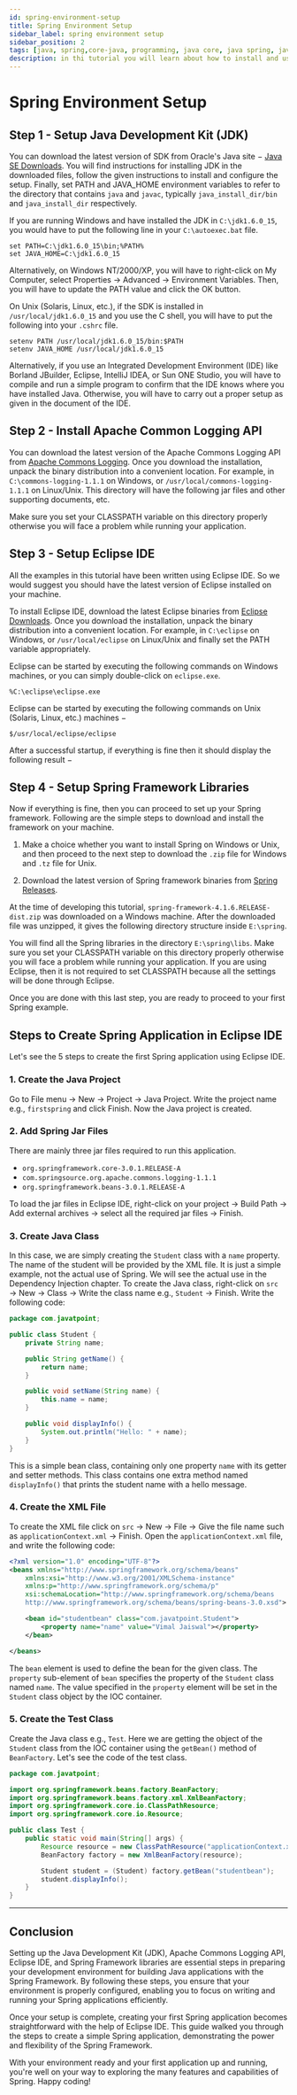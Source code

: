 ```yaml
---
id: spring-environment-setup
title: Spring Environment Setup
sidebar_label: spring environment setup
sidebar_position: 2
tags: [java, spring,core-java, programming, java core, java spring, java web]
description: in thi tutorial you will learn about how to install and use spring framework in you local computer environment. and make your first java spring project in ecllips
---
```


# Spring Environment Setup

## Step 1 - Setup Java Development Kit (JDK)

You can download the latest version of SDK from Oracle's Java site − [Java SE Downloads](https://www.oracle.com/java/technologies/javase-downloads.html). You will find instructions for installing JDK in the downloaded files, follow the given instructions to install and configure the setup. Finally, set PATH and JAVA_HOME environment variables to refer to the directory that contains `java` and `javac`, typically `java_install_dir/bin` and `java_install_dir` respectively.

If you are running Windows and have installed the JDK in `C:\jdk1.6.0_15`, you would have to put the following line in your `C:\autoexec.bat` file.

```shell
set PATH=C:\jdk1.6.0_15\bin;%PATH%
set JAVA_HOME=C:\jdk1.6.0_15
```

Alternatively, on Windows NT/2000/XP, you will have to right-click on My Computer, select Properties → Advanced → Environment Variables. Then, you will have to update the PATH value and click the OK button.

On Unix (Solaris, Linux, etc.), if the SDK is installed in `/usr/local/jdk1.6.0_15` and you use the C shell, you will have to put the following into your `.cshrc` file.

```shell
setenv PATH /usr/local/jdk1.6.0_15/bin:$PATH
setenv JAVA_HOME /usr/local/jdk1.6.0_15
```

Alternatively, if you use an Integrated Development Environment (IDE) like Borland JBuilder, Eclipse, IntelliJ IDEA, or Sun ONE Studio, you will have to compile and run a simple program to confirm that the IDE knows where you have installed Java. Otherwise, you will have to carry out a proper setup as given in the document of the IDE.

## Step 2 - Install Apache Common Logging API

You can download the latest version of the Apache Commons Logging API from [Apache Commons Logging](https://commons.apache.org/logging/). Once you download the installation, unpack the binary distribution into a convenient location. For example, in `C:\commons-logging-1.1.1` on Windows, or `/usr/local/commons-logging-1.1.1` on Linux/Unix. This directory will have the following jar files and other supporting documents, etc.

Make sure you set your CLASSPATH variable on this directory properly otherwise you will face a problem while running your application.

## Step 3 - Setup Eclipse IDE

All the examples in this tutorial have been written using Eclipse IDE. So we would suggest you should have the latest version of Eclipse installed on your machine.

To install Eclipse IDE, download the latest Eclipse binaries from [Eclipse Downloads](https://www.eclipse.org/downloads/). Once you download the installation, unpack the binary distribution into a convenient location. For example, in `C:\eclipse` on Windows, or `/usr/local/eclipse` on Linux/Unix and finally set the PATH variable appropriately.

Eclipse can be started by executing the following commands on Windows machines, or you can simply double-click on `eclipse.exe`.

```shell
%C:\eclipse\eclipse.exe
```

Eclipse can be started by executing the following commands on Unix (Solaris, Linux, etc.) machines −

```shell
$/usr/local/eclipse/eclipse
```

After a successful startup, if everything is fine then it should display the following result −

## Step 4 - Setup Spring Framework Libraries

Now if everything is fine, then you can proceed to set up your Spring framework. Following are the simple steps to download and install the framework on your machine.

1. Make a choice whether you want to install Spring on Windows or Unix, and then proceed to the next step to download the `.zip` file for Windows and `.tz` file for Unix.

2. Download the latest version of Spring framework binaries from [Spring Releases](https://repo.spring.io/release/org/springframework/spring).

At the time of developing this tutorial, `spring-framework-4.1.6.RELEASE-dist.zip` was downloaded on a Windows machine. After the downloaded file was unzipped, it gives the following directory structure inside `E:\spring`.



You will find all the Spring libraries in the directory `E:\spring\libs`. Make sure you set your CLASSPATH variable on this directory properly otherwise you will face a problem while running your application. If you are using Eclipse, then it is not required to set CLASSPATH because all the settings will be done through Eclipse.

Once you are done with this last step, you are ready to proceed to your first Spring example.

## Steps to Create Spring Application in Eclipse IDE

Let's see the 5 steps to create the first Spring application using Eclipse IDE.

### 1. Create the Java Project

Go to File menu → New → Project → Java Project. Write the project name e.g., `firstspring` and click Finish. Now the Java project is created.

### 2. Add Spring Jar Files

There are mainly three jar files required to run this application.

- `org.springframework.core-3.0.1.RELEASE-A`
- `com.springsource.org.apache.commons.logging-1.1.1`
- `org.springframework.beans-3.0.1.RELEASE-A`

To load the jar files in Eclipse IDE, right-click on your project → Build Path → Add external archives → select all the required jar files → Finish.

### 3. Create Java Class

In this case, we are simply creating the `Student` class with a `name` property. The name of the student will be provided by the XML file. It is just a simple example, not the actual use of Spring. We will see the actual use in the Dependency Injection chapter. To create the Java class, right-click on `src` → New → Class → Write the class name e.g., `Student` → Finish. Write the following code:

```java
package com.javatpoint;

public class Student {
    private String name;

    public String getName() {
        return name;
    }

    public void setName(String name) {
        this.name = name;
    }

    public void displayInfo() {
        System.out.println("Hello: " + name);
    }
}
```

This is a simple bean class, containing only one property `name` with its getter and setter methods. This class contains one extra method named `displayInfo()` that prints the student name with a hello message.

### 4. Create the XML File

To create the XML file click on `src` → New → File → Give the file name such as `applicationContext.xml` → Finish. Open the `applicationContext.xml` file, and write the following code:

```xml
<?xml version="1.0" encoding="UTF-8"?>
<beans xmlns="http://www.springframework.org/schema/beans"
    xmlns:xsi="http://www.w3.org/2001/XMLSchema-instance"
    xmlns:p="http://www.springframework.org/schema/p"
    xsi:schemaLocation="http://www.springframework.org/schema/beans
    http://www.springframework.org/schema/beans/spring-beans-3.0.xsd">

    <bean id="studentbean" class="com.javatpoint.Student">
        <property name="name" value="Vimal Jaiswal"></property>
    </bean>

</beans>
```

The `bean` element is used to define the bean for the given class. The `property` sub-element of `bean` specifies the property of the `Student` class named `name`. The value specified in the `property` element will be set in the `Student` class object by the IOC container.

### 5. Create the Test Class

Create the Java class e.g., `Test`. Here we are getting the object of the `Student` class from the IOC container using the `getBean()` method of `BeanFactory`. Let's see the code of the test class.

```java
package com.javatpoint;

import org.springframework.beans.factory.BeanFactory;
import org.springframework.beans.factory.xml.XmlBeanFactory;
import org.springframework.core.io.ClassPathResource;
import org.springframework.core.io.Resource;

public class Test {
    public static void main(String[] args) {
        Resource resource = new ClassPathResource("applicationContext.xml");
        BeanFactory factory = new XmlBeanFactory(resource);

        Student student = (Student) factory.getBean("studentbean");
        student.displayInfo();
    }
}
```

---

## Conclusion

Setting up the Java Development Kit (JDK), Apache Commons Logging API, Eclipse IDE, and Spring Framework libraries are essential steps in preparing your development environment for building Java applications with the Spring Framework. By following these steps, you ensure that your environment is properly configured, enabling you to focus on writing and running your Spring applications efficiently.

Once your setup is complete, creating your first Spring application becomes straightforward with the help of Eclipse IDE. This guide walked you through the steps to create a simple Spring application, demonstrating the power and flexibility of the Spring Framework.

With your environment ready and your first application up and running, you're well on your way to exploring the many features and capabilities of Spring. Happy coding!
